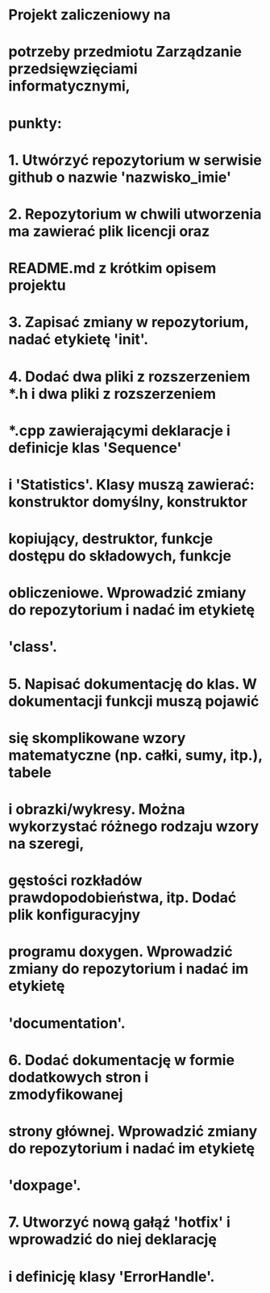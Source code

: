 # Projekt zaliczeniowy na
# potrzeby przedmiotu Zarządzanie przedsięwzięciami informatycznymi,
# punkty:
# 1. Utwórzyć repozytorium w serwisie github o nazwie 'nazwisko_imie'

# 2. Repozytorium w chwili utworzenia ma zawierać plik licencji oraz
# README.md z krótkim opisem projektu 

# 3. Zapisać zmiany w repozytorium, nadać etykietę 'init'.

# 4. Dodać dwa pliki z rozszerzeniem *.h i dwa pliki z rozszerzeniem
# *.cpp zawierającymi deklaracje i definicje klas 'Sequence'
# i 'Statistics'. Klasy muszą zawierać: konstruktor domyślny, konstruktor
# kopiujący, destruktor, funkcje dostępu do składowych, funkcje
# obliczeniowe. Wprowadzić zmiany do repozytorium i nadać im etykietę
# 'class'.

# 5. Napisać dokumentację do klas. W dokumentacji funkcji muszą pojawić
# się skomplikowane wzory matematyczne (np. całki, sumy, itp.), tabele
# i obrazki/wykresy. Można wykorzystać różnego rodzaju wzory na szeregi,
# gęstości rozkładów prawdopodobieństwa, itp. Dodać plik konfiguracyjny
# programu doxygen. Wprowadzić zmiany do repozytorium i nadać im etykietę
# 'documentation'.

# 6. Dodać dokumentację w formie dodatkowych stron i zmodyfikowanej
# strony głównej. Wprowadzić zmiany do repozytorium i nadać im etykietę
# 'doxpage'.

# 7. Utworzyć nową gałąź 'hotfix' i wprowadzić do niej deklarację
# i definicję klasy 'ErrorHandle'.
